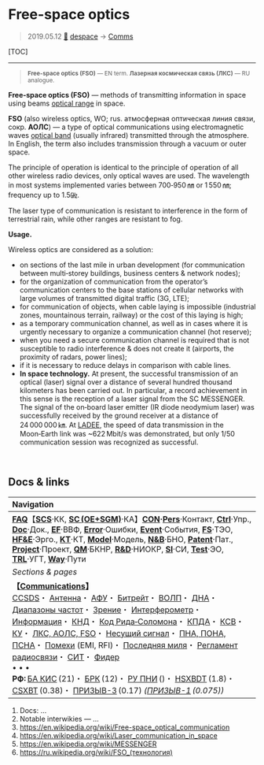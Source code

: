 # Free-space optics
> 2019.05.12 [🚀](../index/index.md) [despace](index.md) → [Comms](comms.md)

[TOC]

---
> <small>**Free-space optics (FSO)** — EN term. **Лазерная космическая связь (ЛКС)** — RU analogue.</small>

**Free-space optics (FSO)** — methods of transmitting information in space using beams [optical range](rf.md) in space.

**FSO** (also wireless optics, WO; rus. атмосферная оптическая линия связи, сокр. **АОЛС**) — a type of optical communications using electromagnetic waves [optical band](rf.md) (usually infrared) transmitted through the atmosphere. In English, the term also includes transmission through a vacuum or outer space.

The principle of operation is identical to the principle of operation of all other wireless radio devices, only optical waves are used. The wavelength in most systems implemented varies between 700‑950 ㎚ or 1 550 ㎚; frequency up to 1.5㎓.

The laser type of communication is resistant to interference in the form of terrestrial rain, while other ranges are resistant to fog.

**Usage.**

Wireless optics are considered as a solution:

   - on sections of the last mile in urban development (for communication between multi‑storey buildings, business centers & network nodes);
   - for the organization of communication from the operator’s communication centers to the base stations of cellular networks with large volumes of transmitted digital traffic (3G, LTE);
   - for communication of objects, when cable laying is impossible (industrial zones, mountainous terrain, railway) or the cost of this laying is high;
   - as a temporary communication channel, as well as in cases where it is urgently necessary to organize a communication channel (hot reserve);
   - when you need a secure communication channel is required that is not susceptible to radio interference & does not create it (airports, the proximity of radars, power lines);
   - if it is necessary to reduce delays in comparison with cable lines.
   - **In space technology.** At present, the successful transmission of an optical (laser) signal over a distance of several hundred thousand kilometers has been carried out. In particular, a record achievement in this sense is the reception of a laser signal from the SC MESSENGER. The signal of the on‑board laser emitter (IR diode neodymium laser) was successfully received by the ground receiver at a distance of 24 000 000 ㎞. At [LADEE](ladee.md), the speed of data transmission in the Moon‑Earth link was ~622 Mbit/s was demonstrated, but only 1/50 communication session was recognized as successful.



<p style="page-break-after:always"> </p>

## Docs & links
|Navigation|
|:--|
|**[FAQ](faq.md)**【**[SCS](scs.md)**·КК, **[SC (OE+SGM)](sc.md)**·КА】**[CON](contact.md)·[Pers](person.md)**·Контакт, **[Ctrl](control.md)**·Упр., **[Doc](doc.md)**·Док., **[EF](ef.md)**·ВВФ, **[Error](error.md)**·Ошибки, **[Event](event.md)**·События, **[FS](fs.md)**·ТЭО, **[HF&E](hfe.md)**·Эрго., **[KT](kt.md)**·КТ, **[Model](model.md)**·Модель, **[N&B](nnb.md)**·БНО, **[Patent](патент.md)**·Пат., **[Project](project.md)**·Проект, **[QM](qm.md)**·БКНР, **[R&D](rnd.md)**·НИОКР, **[SI](si.md)**·СИ, **[Test](test.md)**·ЭО, **[TRL](trl.md)**·УГТ, **[Way](way.md)**·Пути|
|*Sections & pages*|
|**【[Communications](comms.md)】**<br> [CCSDS](ccsds.md)・ [Антенна](antenna.md)・ [АФУ](afdev.md)・ [Битрейт](bitrate.md)・ [ВОЛП](ofts.md)・ [ДНА](дна.md)・ [Диапазоны частот](rf.md)・ [Зрение](view.md)・ [Интерферометр](interferometer.md)・ [Информация](info.md)・ [КНД](directivity.md)・ [Код Рида‑Соломона](rsco.md)・ [КПДА](antenna_ap.md)・ [КСВ](swr.md)・ [КУ](ку.md)・ [ЛКС, АОЛС, FSO](fso.md)・ [Несущий сигнал](carrwave.md)・ [ПНА, ПОНА, ПСНА](devd.md)・ [Помехи](emi.md) (EMI, RFI)・ [Последняя миля](last_mile.md)・ [Регламент радиосвязи](rf.md)・ [СИТ](etedp.md)・ [Фидер](feeder.md) <br>• • •<br> **РФ:** [БА КИС](ба_кис.md) (21)・ [БРК](brk_lav.md) (12)・ [РУ ПНИ](ру_пни.md) ()・ [HSXBDT](hsxbdt.md) (1.8)・ [CSXBT](csxbt.md) (0.38)・ [ПРИЗЫВ-3](prizyv_3.md) (0.17) *([ПРИЗЫВ-1](prizyv_1.md) (0.075))*|

   1. Docs: …
   1. Notable interwikies — …
   1. <https://en.wikipedia.org/wiki/Free-space_optical_communication>
   1. <https://en.wikipedia.org/wiki/Laser_communication_in_space>
   1. <https://en.wikipedia.org/wiki/MESSENGER>
   1. <https://ru.wikipedia.org/wiki/FSO_(технология)>
